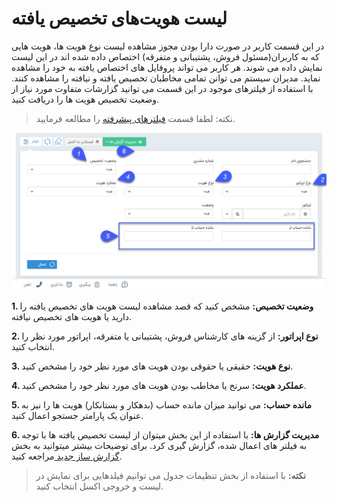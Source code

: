 #  لیست هویت‌های تخصیص یافته 

در این قسمت  کاربر در صورت دارا بودن مجوز مشاهده لیست نوع هویت ها،  هویت هایی که به کاربران(مسئول فروش، پشتیبانی و متفرقه) اختصاص داده شده اند در این لیست نمایش داده می شوند. هر کاربر می تواند پروفایل های اختصاص یافته به خود را مشاهده نماید. مدیران سیستم می توانن تمامی مخاطبان تخصیص یافته و نیافته را مشاهده کنند. با استفاده از فیلترهای موجود در این قسمت می توانید گزارشات متفاوت مورد نیاز از وضعیت تخصیص هویت ها را دریافت کنید.

> نکته: لطفا قسمت [فیلترهای پیشرفته](https://github.com/1stco/PayamGostarDocs/blob/master/help%202.5.4/Customer-relationship-management/Advanced-filter/Advanced-filter.md) را مطالعه فرمایید.


![](takhsisyaftea111.jpg)


**1. وضعیت تخصیص:** مشخص کنید که قصد مشاهده لیست هویت های تخصیص یافته را دارید یا هویت های تخصیص نیافته.

**2. نوع اپراتور:** از گزینه های کارشناس فروش، پشتیبانی یا متفرقه، اپراتور مورد نظر را انتخاب کنید.

**3. نوع هویت:** حقیقی یا حقوقی بودن هویت های مورد نظر خود را مشخص کنید.

**4. عملکرد هویت:** سرنخ یا مخاطب بودن هویت های مورد نظر خود را مشخص کنید.

**5. مانده حساب:** می توانید میزان مانده حساب (بدهکار و بستانکار) هویت ها را نیز به عنوان یک پارامتر جستجو اعمال کنید.

**6. مدیریت گزارش ها:**  با استفاده از این بخش میتوان از لیست تخصیص یافته ها با توجه به فیلتر های اعمال شده، گزارش گیری کرد. برای توضیحات بیشتر میتوانید به بخش [گزارش ساز جدید ](https://github.com/1stco/PayamGostarDocs/blob/master/help%202.5.4/Management-and-reports/Report-Builder/Report-Builder.md)مراجعه کنید.


> **نکته:** با استفاده از بخش تنظیمات جدول می توانیم فیلدهایی برای نمایش در لیست و خروجی اکسل انتخاب کنید.
